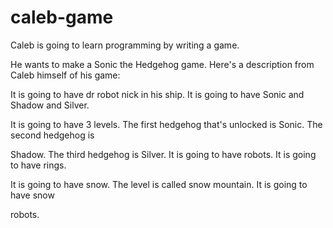 caleb-game
==========

Caleb is going to learn programming by writing a game.

He wants to make a Sonic the Hedgehog game. Here's a description from Caleb himself of his game:

It is going to have dr robot nick in his ship. It is going to have Sonic and Shadow and Silver.

It is going to have 3 levels. The first hedgehog that's unlocked is Sonic. The second hedgehog is

Shadow. The third hedgehog is Silver. It is going to have robots. It is going to have rings.

It is going to have snow. The level is called snow mountain. It is going to have snow

robots.
